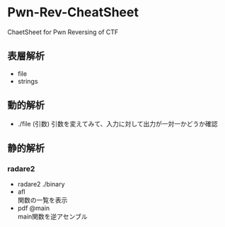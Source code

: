 # Pwn-Rev-CheatSheet
ChaetSheet for Pwn Reversing of CTF
## 表層解析
- file
- strings
## 動的解析
- ./file (引数)
引数を変えてみて、入力に対して出力が一対一かどうか確認
## 静的解析
### radare2
- radare2 ./binary
- afl   
関数の一覧を表示
- pdf @main   
main関数を逆アセンブル
